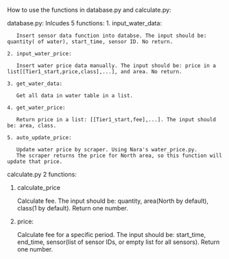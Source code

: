 How to use the functions in database.py and calculate.py:

database.py:
  Inlcudes 5 functions:
    1. input_water_data:

       Insert sensor data function into databse. The input should be: quantity( of water), start_time, sensor ID. No return.
       
    2. input_water_price:

       Insert water price data manually. The input should be: price in a list[[Tier1_start,price,class],...], and area. No return.
       
    3. get_water_data:

       Get all data in water table in a list.
       
    4. get_water_price:

       Return price in a list: [[Tier1_start,fee],...]. The input should be: area, class.
       
    5. auto_update_price:

       Update water price by scraper. Using Nara's water_price.py. 
       The scraper returns the price for North area, so this function will update that price.
       
calculate.py
   2 functions:
   1. calculate_price

      Calculate fee. The input should be: quantity, area(North by default), class(1 by default). Return one number.
      
   2. price:
   
      Calculate fee for a specific period. The input should be: start_time, end_time, sensor(list of sensor IDs, or empty list for all sensors). Return one number.
